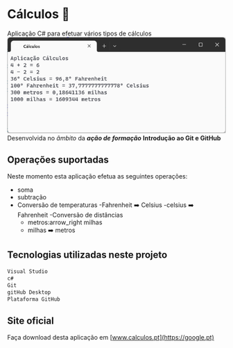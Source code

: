 # Cálculos :1234:
 Aplicação C# para efetuar vários tipos de cálculos
![Imagem do projeto](aplicacao-calculos.png)
Desenvolvida no *âmbito* da **_ação de formação_** **Introdução ao Git e GitHub**

## Operações suportadas
Neste momento esta aplicação efetua as seguintes operações:
- soma
- subtração
- Conversão de temperaturas
    -Fahrenheit :arrow_right: Celsius
    -celsius :arrow_right: Fahrenheit
-Conversão de distâncias
    - metros:arrow_right milhas
    - milhas :arrow_right: metros
## Tecnologias utilizadas neste projeto
    Visual Studio
    c#
    Git
    gitHub Desktop
    Plataforma GitHub
## Site oficial
Faça download desta aplicação em  [www.calculos.pt](https://google.pt)